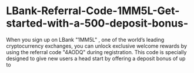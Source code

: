 # LBank-Referral-Code-1MM5L-Get-started-with-a-500-deposit-bonus-
When you sign up on LBank "1MM5L" , one of the world’s leading cryptocurrency exchanges, you can unlock exclusive welcome rewards by using the referral code "4AODQ" during registration. This code is specially designed to give new users a head start by offering a deposit bonus of up to 
